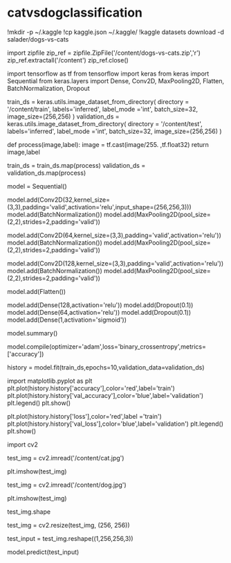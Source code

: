 # catvsdogclassification
!mkdir -p ~/.kaggle
!cp kaggle.json ~/.kaggle/
!kaggle datasets download -d salader/dogs-vs-cats

import zipfile
zip_ref = zipfile.ZipFile('/content/dogs-vs-cats.zip','r')
zip_ref.extractall('/content')
zip_ref.close()

import tensorflow as tf
from tensorflow import keras
from keras import Sequential
from keras.layers import Dense, Conv2D, MaxPooling2D, Flatten, BatchNormalization, Dropout

train_ds = keras.utils.image_dataset_from_directory(
    directory = '/content/train',
    labels='inferred',
    label_mode ='int',
    batch_size=32,
    image_size=(256,256)
)
validation_ds = keras.utils.image_dataset_from_directory(
    directory = '/content/test',
    labels='inferred',
    label_mode ='int',
    batch_size=32,
    image_size=(256,256)
)

def process(image,label):
  image = tf.cast(image/255. ,tf.float32)
  return image,label

train_ds = train_ds.map(process)
validation_ds = validation_ds.map(process)

model = Sequential()

model.add(Conv2D(32,kernel_size=(3,3),padding='valid',activation='relu',input_shape=(256,256,3)))
model.add(BatchNormalization())
model.add(MaxPooling2D(pool_size=(2,2),strides=2,padding='valid'))

model.add(Conv2D(64,kernel_size=(3,3),padding='valid',activation='relu'))
model.add(BatchNormalization())
model.add(MaxPooling2D(pool_size=(2,2),strides=2,padding='valid'))


model.add(Conv2D(128,kernel_size=(3,3),padding='valid',activation='relu'))
model.add(BatchNormalization())
model.add(MaxPooling2D(pool_size=(2,2),strides=2,padding='valid'))

model.add(Flatten())

model.add(Dense(128,activation='relu'))
model.add(Dropout(0.1))
model.add(Dense(64,activation='relu'))
model.add(Dropout(0.1))
model.add(Dense(1,activation='sigmoid'))

model.summary()

model.compile(optimizer='adam',loss='binary_crossentropy',metrics=['accuracy'])

history = model.fit(train_ds,epochs=10,validation_data=validation_ds)

import matplotlib.pyplot as plt
plt.plot(history.history['accuracy'],color='red',label='train')
plt.plot(history.history['val_accuracy'],color='blue',label='validation')
plt.legend()
plt.show()

plt.plot(history.history['loss'],color='red',label ='train')
plt.plot(history.history['val_loss'],color='blue',label='validation')
plt.legend()
plt.show()

import cv2

test_img = cv2.imread('/content/cat.jpg')

plt.imshow(test_img)

test_img = cv2.imread('/content/dog.jpg')

plt.imshow(test_img)

test_img.shape

test_img = cv2.resize(test_img, (256, 256))

test_input = test_img.reshape((1,256,256,3))

model.predict(test_input)
